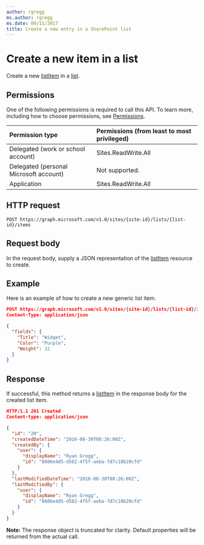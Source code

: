 ```yaml
---
author: rgregg
ms.author: rgregg
ms.date: 09/11/2017
title: Create a new entry in a SharePoint list
---
```

# Create a new item in a list

Create a new [listItem][] in a [list][].

## Permissions

One of the following permissions is required to call this API. To learn more, including how to choose permissions, see [Permissions](../../../concepts/permissions_reference.md).

|Permission type      | Permissions (from least to most privileged)              |
|:--------------------|:---------------------------------------------------------|
|Delegated (work or school account) | Sites.ReadWrite.All    |
|Delegated (personal Microsoft account) | Not supported.    |
|Application | Sites.ReadWrite.All |

## HTTP request

<!-- { "blockType": "ignored" } -->

```http
POST https://graph.microsoft.com/v1.0/sites/{site-id}/lists/{list-id}/items
```

## Request body

In the request body, supply a JSON representation of the [listItem][] resource to create.

## Example

Here is an example of how to create a new generic list item.

<!-- { "blockType": "request", "name": "create-listitem", "scopes": "sites.readwrite.all" } -->

```json
POST https://graph.microsoft.com/v1.0/sites/{site-id}/lists/{list-id}/items
Content-Type: application/json

{
  "fields": {
    "Title": "Widget",
    "Color": "Purple",
    "Weight": 32
  }
}
```

## Response

If successful, this method returns a [listItem][] in the response body for the created list item.

<!-- { "blockType": "response", "@odata.type": "microsoft.graph.listItem", "truncated": true } -->

```json
HTTP/1.1 201 Created
Content-type: application/json

{
  "id": "20",
  "createdDateTime": "2016-08-30T08:26:00Z",
  "createdBy": {
    "user": {
      "displayName": "Ryan Gregg",
      "id": "8606e4d5-d582-4f5f-aeba-7d7c18b20cfd"
    }
  },
  "lastModifiedDateTime": "2016-08-30T08:26:00Z",
  "lastModifiedBy": {
    "user": {
      "displayName": "Ryan Gregg",
      "id": "8606e4d5-d582-4f5f-aeba-7d7c18b20cfd"
    }
  }
}
```

**Note:** The response object is truncated for clarity. Default properties will be returned from the actual call.

[list]: ../resources/list.md
[listItem]: ../resources/listItem.md

<!-- {
  "type": "#page.annotation",
  "description": "Add a new item to a SharePoint list.",
  "keywords": "",
  "section": "documentation",
  "tocPath": "ListItem/Create"
} -->
